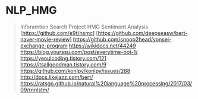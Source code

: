 # NLP_HMG
> Inforamtion Search Project
> HMG Sentiment Analysis
[https://github.com/e9t/nsmc]
[https://github.com/deepseasw/bert-naver-movie-review]
https://github.com/snoop2head/yonsei-exchange-program
https://wikidocs.net/44249
https://blog.yourssu.com/post/everytime-bot-1/
https://yeoulcoding.tistory.com/121
https://itsallgoodman.tistory.com/9
https://github.com/konlpy/konlpy/issues/288
http://docs.likejazz.com/bert/
https://ratsgo.github.io/natural%20language%20processing/2017/03/09/rnnlstm/
